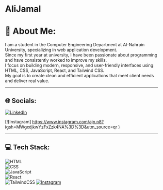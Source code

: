 # AliJamal
# 🌟 About Me:

I am a student in the Computer Engineering Department at Al-Nahrain University, specializing in web application development.  
Since my first year at university, I have been passionate about programming and have consistently worked to improve my skills.  
I focus on building modern, responsive, and user-friendly interfaces using HTML, CSS, JavaScript, React, and Tailwind CSS.  
My goal is to create clean and efficient applications that meet client needs and deliver real value.

---

## 🌐 Socials:

[![LinkedIn](https://img.shields.io/badge/LinkedIn-0077B5?style=for-the-badge&logo=linkedin&logoColor=white)](https://www.linkedin.com/in/yourprofile) 

[![Instagram]
https://www.instagram.com/ajn.p8?igsh=MWgxdjkwYzFxZzk4NA%3D%3D&utm_source=qr
)

---

## 💻 Tech Stack:

![HTML](https://img.shields.io/badge/HTML5-E34F26?style=for-the-badge&logo=html5&logoColor=white)  
![CSS](https://img.shields.io/badge/CSS3-1572B6?style=for-the-badge&logo=css3&logoColor=white)  
![JavaScript](https://img.shields.io/badge/JavaScript-F7DF1E?style=for-the-badge&logo=javascript&logoColor=black)  
![React](https://img.shields.io/badge/React-20232A?style=for-the-badge&logo=react&logoColor=61DAFB)  
![TailwindCSS](https://img.shields.io/badge/Tailwind_CSS-38B2AC?style=for-the-badge&logo=tailwind-css&logoColor=white)
[![Instagram](https://img.shields.io/badge/Instagram-E4405F?style=for-the-badge&logo=instagram&logoColor=white)](https://instagram.com/yourprofile)  


